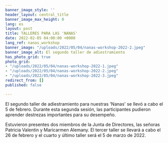 ```yaml
---
banner_image_style: ''
header_layout: central_title
banner_image_max_height: 0
lang: es
layout: post
title: TALLERES PARA LAS 'NANAS'
date: 2022-02-05 04:00:00 +0000
lang_ref: nanas_workshop
banner_image: "/uploads/2022/05/04/nanas-workshop-2022-2.jpeg"
banner_image_alt: El segundo taller de adiestramiento
has_photo_grid: true
photo_grid:
- "/uploads/2022/05/04/nanas-workshop-2022-1.jpeg"
- "/uploads/2022/05/04/nanas-workshop-2022-2.jpeg"
- "/uploads/2022/05/04/nanas-workshop-2022-3.jpeg"
redirect_from: []
published: false

---
```

El segundo taller de adiestramiento para nuestras 'Nanas' se llevó a cabo el 5 de febrero. Durante esta segunda sesión, las participantes pudieron aprender destrezas importantes para su desempeño.

Estuvieron presentes dos miembros de la Junta de Directores, las señoras Patricia Valentin y Maricarmen Alemany. El tercer taller se llevará a cabo el 26 de febrero y el cuarto y último taller será el 5 de marzo de 2022.